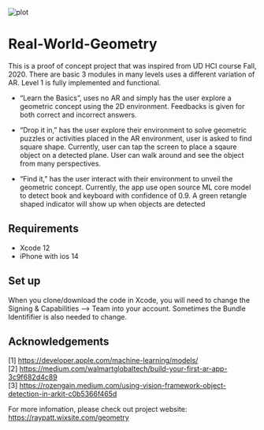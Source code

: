 ![plot](https://github.com/kyleearth/Real-World-Geometry/blob/main/FirstARApp/Real-World%20Geometry.png)


# Real-World-Geometry

This is a proof of concept project that was inspired from UD HCI course Fall, 2020. There are basic 3 modules in many levels uses a different variation of AR. Level 1 is fully implemented and functional.
* “Learn the Basics”, uses no AR and simply has the user explore a geometric concept using the 2D environment. Feedbacks is given for both correct and incorrect answers.

* “Drop it in,” has the user explore their environment to solve geometric puzzles or activities placed in the AR environment, user is asked to find square shape. Currently, user can tap the screen to place a sqaure object on a detected plane. User can walk around and see the object from many perspectives.
 
* “Find it,” has the user interact with their environment to unveil the geometric concept. Currently, the app use open source ML core model to detect book and keyboard with confidence of 0.9. A green retangle shaped indicator will show up when objects are detected 

## Requirements

* Xcode 12
* iPhone with ios 14

## Set up
When you clone/download the code in Xcode, you will need to change the Signing & Capabilities --> Team into your account. Sometimes the Bundle Identififier is also needed to change.

## Acknowledgements
[1] https://developer.apple.com/machine-learning/models/  \
[2] https://medium.com/walmartglobaltech/build-your-first-ar-app-3c9f682d4c89 \
[3] https://rozengain.medium.com/using-vision-framework-object-detection-in-arkit-c0b5366f465d


For more infomation, please check out project website: https://raypatt.wixsite.com/geometry
